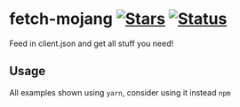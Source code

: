 # fetch-mojang [![Stars](https://img.shields.io/github/stars/getkirill/fetch-mojang?style=flat)](https://img.shields.io/github/stars/getkirill/fetch-mojang?style=flat) [![Status](https://img.shields.io/badge/status-active-success)](https://img.shields.io/badge/status-active-success)
Feed in client.json and get all stuff you need!
## Usage
All examples shown using `yarn`, consider using it instead `npm`